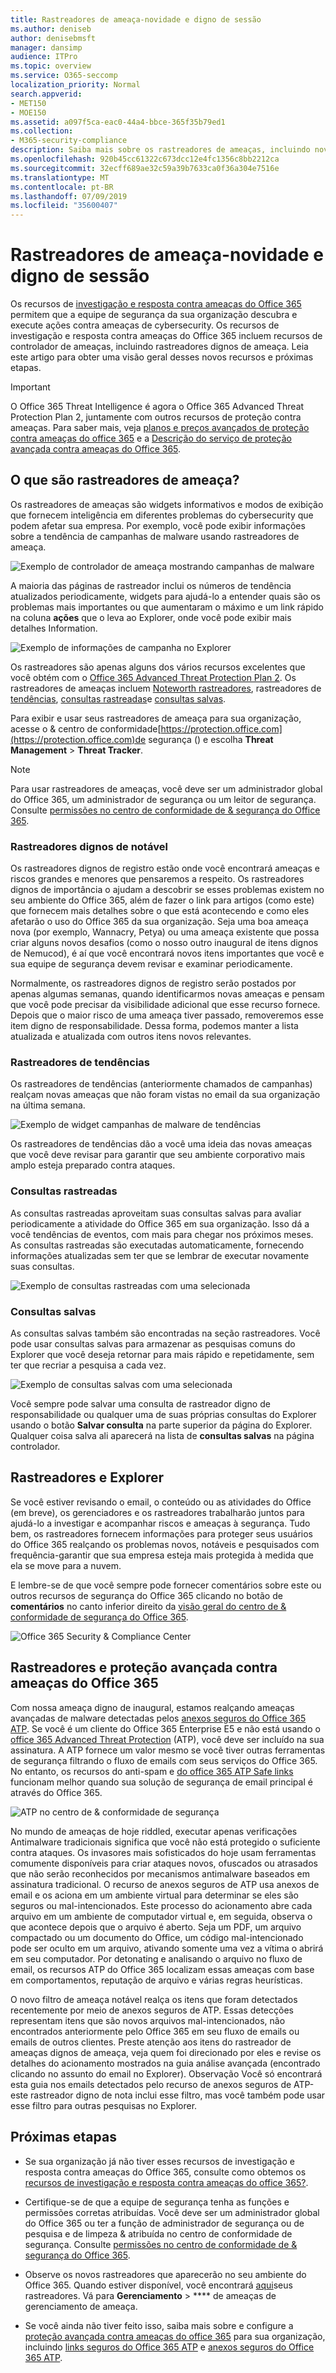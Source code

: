 ```yaml
---
title: Rastreadores de ameaça-novidade e digno de sessão
ms.author: deniseb
author: denisebmsft
manager: dansimp
audience: ITPro
ms.topic: overview
ms.service: O365-seccomp
localization_priority: Normal
search.appverid:
- MET150
- MOE150
ms.assetid: a097f5ca-eac0-44a4-bbce-365f35b79ed1
ms.collection:
- M365-security-compliance
description: Saiba mais sobre os rastreadores de ameaças, incluindo novos rastreadores dignos de importância, para ajudar sua organização a se manter informado sobre segurança.
ms.openlocfilehash: 920b45cc61322c673dcc12e4fc1356c8bb2212ca
ms.sourcegitcommit: 32ecff689ae32c59a39b7633ca0f36a304e7516e
ms.translationtype: MT
ms.contentlocale: pt-BR
ms.lasthandoff: 07/09/2019
ms.locfileid: "35600407"
---
```

# <a name="threat-trackers---new-and-noteworthy"></a>Rastreadores de ameaça-novidade e digno de sessão

Os recursos de [investigação e resposta contra ameaças do Office 365](office-365-ti.md) permitem que a equipe de segurança da sua organização descubra e execute ações contra ameaças de cybersecurity. Os recursos de investigação e resposta contra ameaças do Office 365 incluem recursos de controlador de ameaças, incluindo rastreadores dignos de ameaça. Leia este artigo para obter uma visão geral desses novos recursos e próximas etapas. 

> [!IMPORTANT]
> O Office 365 Threat Intelligence é agora o Office 365 Advanced Threat Protection Plan 2, juntamente com outros recursos de proteção contra ameaças. Para saber mais, veja [planos e preços avançados de proteção contra ameaças do office 365](https://products.office.com/exchange/advance-threat-protection) e a [Descrição do serviço de proteção avançada contra ameaças do Office 365](https://docs.microsoft.com/office365/servicedescriptions/office-365-advanced-threat-protection-service-description).
  
## <a name="what-are-threat-trackers"></a>O que são rastreadores de ameaça?

Os rastreadores de ameaças são widgets informativos e modos de exibição que fornecem inteligência em diferentes problemas do cybersecurity que podem afetar sua empresa. Por exemplo, você pode exibir informações sobre a tendência de campanhas de malware usando rastreadores de ameaça.
  
![Exemplo de controlador de ameaça mostrando campanhas de malware](media/a883b5ac-8e2b-469a-90e0-f8ad39bb63b7.png)
  
A maioria das páginas de rastreador inclui os números de tendência atualizados periodicamente, widgets para ajudá-lo a entender quais são os problemas mais importantes ou que aumentaram o máximo e um link rápido na coluna **ações** que o leva ao Explorer, onde você pode exibir mais detalhes Information. 
  
![Exemplo de informações de campanha no Explorer](media/e426f220-fdcb-4dd9-99a2-db97dbcf71d5.png)
  
Os rastreadores são apenas alguns dos vários recursos excelentes que você obtém com o [Office 365 Advanced Threat Protection Plan 2](office-365-ti.md). Os rastreadores de ameaças incluem [Noteworth rastreadores](#noteworthy-trackers), rastreadores de [tendências](#trending-trackers), [consultas rastreadas](#tracked-queries)e [consultas salvas](#saved-queries).
  
Para exibir e usar seus rastreadores de ameaça para sua organização, acesse o &amp; centro de conformidade[https://protection.office.com](https://protection.office.com)de segurança () e escolha **Threat Management** \> **Threat Tracker**.
  
> [!NOTE]
> Para usar rastreadores de ameaças, você deve ser um administrador global do Office 365, um administrador de segurança ou um leitor de segurança. Consulte [permissões no centro de conformidade de &amp; segurança do Office 365](permissions-in-the-security-and-compliance-center.md). 
  
### <a name="noteworthy-trackers"></a>Rastreadores dignos de notável

Os rastreadores dignos de registro estão onde você encontrará ameaças e riscos grandes e menores que pensaremos a respeito. Os rastreadores dignos de importância o ajudam a descobrir se esses problemas existem no seu ambiente do Office 365, além de fazer o link para artigos (como este) que fornecem mais detalhes sobre o que está acontecendo e como eles afetarão o uso do Office 365 da sua organização. Seja uma boa ameaça nova (por exemplo, Wannacry, Petya) ou uma ameaça existente que possa criar alguns novos desafios (como o nosso outro inaugural de itens dignos de Nemucod), é aí que você encontrará novos itens importantes que você e sua equipe de segurança devem revisar e examinar periodicamente.
  
Normalmente, os rastreadores dignos de registro serão postados por apenas algumas semanas, quando identificarmos novas ameaças e pensam que você pode precisar da visibilidade adicional que esse recurso fornece. Depois que o maior risco de uma ameaça tiver passado, removeremos esse item digno de responsabilidade. Dessa forma, podemos manter a lista atualizada e atualizada com outros itens novos relevantes.
  
### <a name="trending-trackers"></a>Rastreadores de tendências

Os rastreadores de tendências (anteriormente chamados de campanhas) realçam novas ameaças que não foram vistas no email da sua organização na última semana.
  
![Exemplo de widget campanhas de malware de tendências](media/d2ccc1a0-2a1d-4e36-99b5-6766c207772f.png)
  
Os rastreadores de tendências dão a você uma ideia das novas ameaças que você deve revisar para garantir que seu ambiente corporativo mais amplo esteja preparado contra ataques.
  
### <a name="tracked-queries"></a>Consultas rastreadas

As consultas rastreadas aproveitam suas consultas salvas para avaliar periodicamente a atividade do Office 365 em sua organização. Isso dá a você tendências de eventos, com mais para chegar nos próximos meses. As consultas rastreadas são executadas automaticamente, fornecendo informações atualizadas sem ter que se lembrar de executar novamente suas consultas.
  
![Exemplo de consultas rastreadas com uma selecionada](media/0c556174-06eb-4ae5-b32a-5ff76b9e4f13.png)
  
### <a name="saved-queries"></a>Consultas salvas

As consultas salvas também são encontradas na seção rastreadores. Você pode usar consultas salvas para armazenar as pesquisas comuns do Explorer que você deseja retornar para mais rápido e repetidamente, sem ter que recriar a pesquisa a cada vez.
  
![Exemplo de consultas salvas com uma selecionada](media/188cf3ff-58f1-41ea-81aa-76158d8f40c3.png)
  
Você sempre pode salvar uma consulta de rastreador digno de responsabilidade ou qualquer uma de suas próprias consultas do Explorer usando o botão **Salvar consulta** na parte superior da página do Explorer. Qualquer coisa salva ali aparecerá na lista de **consultas salvas** na página controlador. 
  
## <a name="trackers-and-explorer"></a>Rastreadores e Explorer

Se você estiver revisando o email, o conteúdo ou as atividades do Office (em breve), os gerenciadores e os rastreadores trabalharão juntos para ajudá-lo a investigar e acompanhar riscos e ameaças à segurança. Tudo bem, os rastreadores fornecem informações para proteger seus usuários do Office 365 realçando os problemas novos, notáveis e pesquisados com frequência-garantir que sua empresa esteja mais protegida à medida que ela se move para a nuvem.
  
E lembre-se de que você sempre pode fornecer comentários sobre este ou outros recursos de segurança do Office 365 clicando no botão de **comentários** no canto inferior direito da [visão geral do centro de &amp; conformidade de segurança do Office 365](https://support.office.com/article/a5f2fd18-b029-4257-b5a8-ae83e7768c85).
  
![Office 365 Security &amp; Compliance Center](media/86c330db-8132-4150-8475-220258fe04fb.png)
  
## <a name="trackers-and-office-365-advanced-threat-protection"></a>Rastreadores e proteção avançada contra ameaças do Office 365

Com nossa ameaça digno de inaugural, estamos realçando ameaças avançadas de malware detectadas pelos [anexos seguros do Office 365 ATP](atp-safe-attachments.md). Se você é um cliente do Office 365 Enterprise E5 e não está usando o [office 365 Advanced Threat Protection](office-365-atp.md) (ATP), você deve ser incluído na sua assinatura. A ATP fornece um valor mesmo se você tiver outras ferramentas de segurança filtrando o fluxo de emails com seus serviços do Office 365. No entanto, os recursos do anti-spam e [do office 365 ATP Safe links](atp-safe-links.md) funcionam melhor quando sua solução de segurança de email principal é através do Office 365. 
  
![ATP no centro de &amp; conformidade de segurança](media/cee70d07-f0c1-459b-843c-2d10c253349f.png)
  
No mundo de ameaças de hoje riddled, executar apenas verificações Antimalware tradicionais significa que você não está protegido o suficiente contra ataques. Os invasores mais sofisticados do hoje usam ferramentas comumente disponíveis para criar ataques novos, ofuscados ou atrasados que não serão reconhecidos por mecanismos antimalware baseados em assinatura tradicional. O recurso de anexos seguros de ATP usa anexos de email e os aciona em um ambiente virtual para determinar se eles são seguros ou mal-intencionados. Este processo do acionamento abre cada arquivo em um ambiente de computador virtual e, em seguida, observa o que acontece depois que o arquivo é aberto. Seja um PDF, um arquivo compactado ou um documento do Office, um código mal-intencionado pode ser oculto em um arquivo, ativando somente uma vez a vítima o abrirá em seu computador. Por detonating e analisando o arquivo no fluxo de email, os recursos ATP do Office 365 localizam essas ameaças com base em comportamentos, reputação de arquivo e várias regras heurísticas.
  
O novo filtro de ameaça notável realça os itens que foram detectados recentemente por meio de anexos seguros de ATP. Essas detecções representam itens que são novos arquivos mal-intencionados, não encontrados anteriormente pelo Office 365 em seu fluxo de emails ou emails de outros clientes. Preste atenção aos itens do rastreador de ameaças dignos de ameaça, veja quem foi direcionado por eles e revise os detalhes do acionamento mostrados na guia análise avançada (encontrado clicando no assunto do email no Explorer). Observação Você só encontrará esta guia nos emails detectados pelo recurso de anexos seguros de ATP-este rastreador digno de nota inclui esse filtro, mas você também pode usar esse filtro para outras pesquisas no Explorer.
  
## <a name="next-steps"></a>Próximas etapas

- Se sua organização já não tiver esses recursos de investigação e resposta contra ameaças do Office 365, consulte como obtemos os [recursos de investigação e resposta contra ameaças do office 365?](get-started-with-ti.md).
    
- Certifique-se de que a equipe de segurança tenha as funções e permissões corretas atribuídas. Você deve ser um administrador global do Office 365 ou ter a função de administrador de segurança ou de pesquisa e de limpeza &amp; atribuída no centro de conformidade de segurança. Consulte [permissões no centro de conformidade de &amp; segurança do Office 365](permissions-in-the-security-and-compliance-center.md).
    
- Observe os novos rastreadores que aparecerão no seu ambiente do Office 365. Quando estiver disponível, você encontrará [aqui](https://protection.office.com/)seus rastreadores. Vá para **Gerenciamento** \> **** de ameaças de gerenciamento de ameaça.
    
- Se você ainda não tiver feito isso, saiba mais sobre e configure a [proteção avançada contra ameaças do office 365](office-365-atp.md) para sua organização, incluindo [links seguros do Office 365 ATP](atp-safe-links.md) e [anexos seguros do Office 365 ATP](atp-safe-attachments.md).
  

